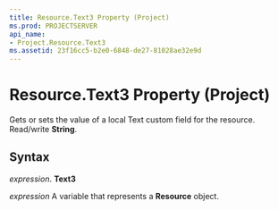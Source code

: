 ```yaml
---
title: Resource.Text3 Property (Project)
ms.prod: PROJECTSERVER
api_name:
- Project.Resource.Text3
ms.assetid: 23f16cc5-b2e0-6848-de27-81028ae32e9d
---
```



# Resource.Text3 Property (Project)

Gets or sets the value of a local Text custom field for the resource. Read/write  **String**.


## Syntax

 _expression_. **Text3**

 _expression_ A variable that represents a **Resource** object.


